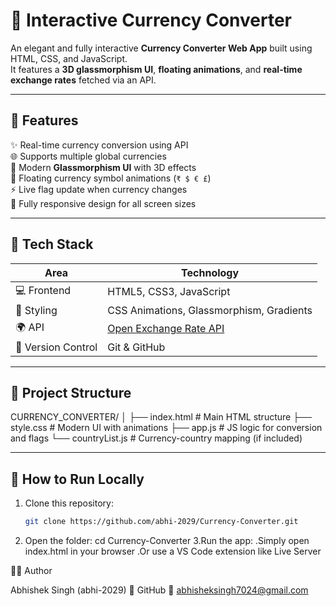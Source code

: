 # 💱 Interactive Currency Converter  

An elegant and fully interactive **Currency Converter Web App** built using HTML, CSS, and JavaScript.  
It features a **3D glassmorphism UI**, **floating animations**, and **real-time exchange rates** fetched via an API.  

---

## 🚀 **Features**

✨ Real-time currency conversion using API  
🌐 Supports multiple global currencies  
🎨 Modern **Glassmorphism UI** with 3D effects  
💫 Floating currency symbol animations (`₹ $ € £`)  
⚡ Live flag update when currency changes  
📱 Fully responsive design for all screen sizes  

---

## 🧠 **Tech Stack**

| Area | Technology |
|------|-------------|
| 💻 Frontend | HTML5, CSS3, JavaScript |
| 🎨 Styling | CSS Animations, Glassmorphism, Gradients |
| 🌍 API | [Open Exchange Rate API](https://open.er-api.com/) |
| 🧾 Version Control | Git & GitHub |

---

## 🧩 **Project Structure**
CURRENCY_CONVERTER/
│
├── index.html # Main HTML structure
├── style.css # Modern UI with animations
├── app.js # JS logic for conversion and flags
└── countryList.js # Currency-country mapping (if included)


---

## 🧭 **How to Run Locally**
1. Clone this repository:
   ```bash
   git clone https://github.com/abhi-2029/Currency-Converter.git

2. Open the folder:
   cd Currency-Converter
3.Run the app:
  .Simply open index.html in your browser
  .Or use a VS Code extension like Live Server

🧑‍💻 Author

Abhishek Singh (abhi-2029)
💼 GitHub
📧 abhisheksingh7024@gmail.com



